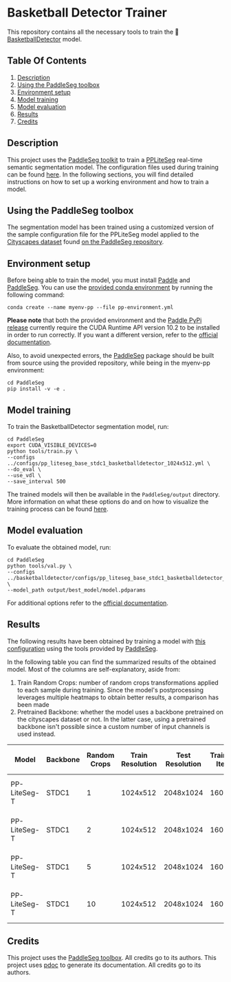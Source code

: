 # Basketball Detector Trainer

This repository contains all the necessary tools to train the
:basketball:[BasketballDetector](https://github.com/peiva-git/basketball_detector) model.

## Table Of Contents

1. [Description](#description)
2. [Using the PaddleSeg toolbox](#using-the-paddleseg-toolbox)
3. [Environment setup](#environment-setup)
4. [Model training](#model-training)
5. [Model evaluation](#model-evaluation)
6. [Results](#results)
7. [Credits](#credits)

## Description

This project uses the [PaddleSeg toolkit](https://github.com/PaddlePaddle/PaddleSeg)
to train a [PPLiteSeg](https://github.com/PaddlePaddle/PaddleSeg/tree/release/2.8/configs/pp_liteseg)
real-time semantic segmentation model.
The configuration files used during training can be found [here](configs).
In the following sections, you will find detailed instructions on how to set up a working environment and
how to train a model.

## Using the PaddleSeg toolbox

The segmentation model has been trained using a customized version of the sample
configuration file for the PPLiteSeg model applied to the 
[Cityscapes dataset](https://www.cityscapes-dataset.com/) found 
[on the PaddleSeg repository](https://github.com/PaddlePaddle/PaddleSeg/blob/release/2.8/configs/pp_liteseg/pp_liteseg_stdc1_cityscapes_1024x512_scale1.0_160k.yml).

## Environment setup

Before being able to train the model, you must install [Paddle](https://github.com/PaddlePaddle/Paddle) and
[PaddleSeg](https://github.com/PaddlePaddle/PaddleSeg).
You can use the [provided conda environment](conda/pp-environment.yml) by running the following command:
```shell
conda create --name myenv-pp --file pp-environment.yml
```

**Please note** that both the provided environment and the
[Paddle PyPi release](https://pypi.org/project/paddlepaddle-gpu/) currently 
require the CUDA Runtime API version 10.2 to be installed in order to run correctly.
If you want a different version, refer to the 
[official documentation](https://www.paddlepaddle.org.cn/documentation/docs/en/install/pip/linux-pip_en.html).

Also, to avoid unexpected errors, the [PaddleSeg](https://github.com/PaddlePaddle/PaddleSeg)
package should be built from source using the provided repository,
while being in the myenv-pp environment:
```shell
cd PaddleSeg
pip install -v -e .
```

## Model training

To train the BasketballDetector segmentation model, run:
```shell
cd PaddleSeg
export CUDA_VISIBLE_DEVICES=0
python tools/train.py \
--configs ../configs/pp_liteseg_base_stdc1_basketballdetector_1024x512.yml \
--do_eval \
--use_vdl \
--save_interval 500
```
The trained models will then be available in the `PaddleSeg/output` directory.
More information on what these options do and on how to visualize the training process
can be found [here](https://github.com/PaddlePaddle/PaddleSeg/blob/release/2.8/docs/train/train.md).

## Model evaluation

To evaluate the obtained model, run:
```shell
cd PaddleSeg
python tools/val.py \
--configs ../basketballdetector/configs/pp_liteseg_base_stdc1_basketballdetector_1024x512.yml \
--model_path output/best_model/model.pdparams
```

For additional options refer to the
[official documentation](https://github.com/PaddlePaddle/PaddleSeg/blob/release/2.8/docs/evaluation/evaluate.md).

## Results

The following results have been obtained by training a model with 
[this configuration](configs/pp_liteseg_base_stdc1_basketballdetector_1024x512.yml)
using the tools provided by [PaddleSeg](https://github.com/PaddlePaddle/PaddleSeg/blob/release/2.8/docs/train/train.md).

In the following table you can find the summarized results of the obtained model.
Most of the columns are self-explanatory, aside from:
1. Train Random Crops: number of random crops transformations applied to each sample during training.
Since the model's postprocessing leverages multiple heatmaps to obtain better results, a comparison has been made
2. Pretrained Backbone: whether the model uses a backbone pretrained on the cityscapes dataset or not.
In the latter case, using a pretrained backbone isn't possible since a custom number of input channels is used instead.

| Model        | Backbone | Random Crops | Train  Resolution | Test  Resolution | Training Iters | mIoU   | Ball Class IoU | Links                                                                                    |
|--------------|----------|--------------|-------------------|------------------|----------------|--------|----------------|------------------------------------------------------------------------------------------|
| PP-LiteSeg-T | STDC1    | 1            | 1024x512          | 2048x1024        | 160000         | 0.8232 | 0.6466         | [config](configs/pp_liteseg_base_stdc1_basketballdetector_1024x512.yml) model log vdl    |
| PP-LiteSeg-T | STDC1    | 2            | 1024x512          | 2048x1024        | 160000         |        |                | config model log vdl                                                                     |
| PP-LiteSeg-T | STDC1    | 5            | 1024x512          | 2048x1024        | 160000         |        |                | [config](configs/pp_liteseg_rancrop_stdc1_basketballdetector_1024x512.yml) model log vdl | 
| PP-LiteSeg-T | STDC1    | 10           | 1024x512          | 2048x1024        | 160000         |        |                | config model log vdl                                                                     |

## Credits

This project uses the [PaddleSeg toolbox](https://github.com/PaddlePaddle/PaddleSeg). All credits go to its authors.
This project uses [pdoc](https://pdoc.dev/) to generate its documentation. All credits go to its authors.
